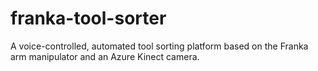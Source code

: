 # franka-tool-sorter
A voice-controlled, automated tool sorting platform based on the Franka arm manipulator and an Azure Kinect camera.
